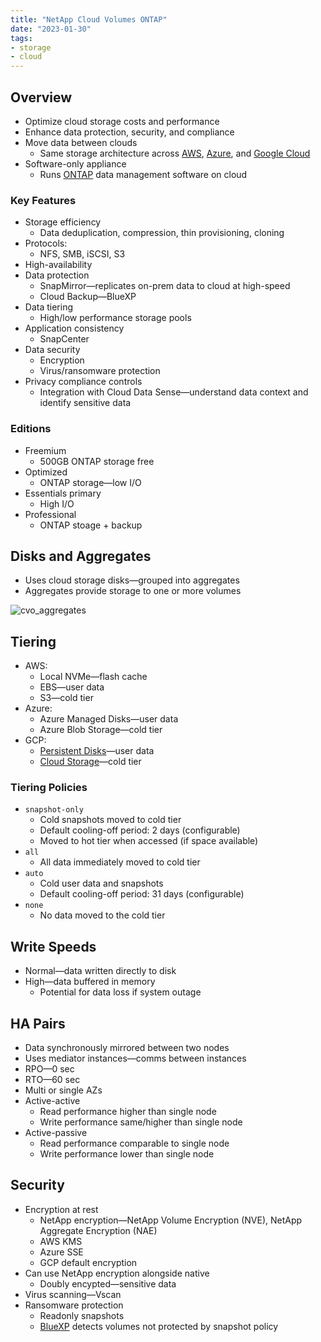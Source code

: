```yaml
---
title: "NetApp Cloud Volumes ONTAP"
date: "2023-01-30"
tags:
- storage
- cloud
---
```


## Overview

- Optimize cloud storage costs and performance
- Enhance data protection, security, and compliance
- Move data between clouds
	- Same storage architecture across [AWS](notes/moc/AWS.md), [Azure](notes/moc/Azure.md), and [Google Cloud](notes/moc/Google%20Cloud.md)
- Software-only appliance
	- Runs [ONTAP](notes/NetApp%20ONTAP.md) data management software on cloud

### Key Features

- Storage efficiency
	- Data deduplication, compression, thin provisioning, cloning
- Protocols:
	- NFS, SMB, iSCSI, S3
- High-availability
- Data protection
	- SnapMirror—replicates on-prem data to cloud at high-speed
	- Cloud Backup—BlueXP
- Data tiering
	- High/low performance storage pools
- Application consistency
	- SnapCenter
- Data security
	- Encryption
	- Virus/ransomware protection
- Privacy compliance controls
	- Integration with Cloud Data Sense—understand data context and identify sensitive data

### Editions

- Freemium
	- 500GB ONTAP storage free
- Optimized
	- ONTAP storage—low I/O
- Essentials primary
	- High I/O
- Professional
	- ONTAP stoage + backup

## Disks and Aggregates

- Uses cloud storage disks—grouped into aggregates
- Aggregates provide storage to one or more volumes

![cvo_aggregates](files/cvo_aggregates.svg)

## Tiering

- AWS:
	- Local NVMe—flash cache
	- EBS—user data
	- S3—cold tier
- Azure:
	- Azure Managed Disks—user data
	- Azure Blob Storage—cold tier
- GCP:
	- [Persistent Disks](notes/GCP%20Persistent%20Disks.md)—user data
	- [Cloud Storage](notes/GCP%20Cloud%20Storage.md)—cold tier

### Tiering Policies

- `snapshot-only`
	- Cold snapshots moved to cold tier
	- Default cooling-off period: 2 days (configurable)
	- Moved to hot tier when accessed (if space available)
- `all`
	- All data immediately moved to cold tier
- `auto`
	- Cold user data and snapshots
	- Default cooling-off period: 31 days (configurable)
- `none`
	- No data moved to the cold tier

## Write Speeds

- Normal—data written directly to disk
- High—data buffered in memory
	- Potential for data loss if system outage

## HA Pairs

- Data synchronously mirrored between two nodes
- Uses mediator instances—comms between instances
- RPO—0 sec
- RTO—60 sec
- Multi or single AZs
- Active-active
	- Read performance higher than single node
	- Write performance same/higher than single node
- Active-passive
	- Read performance comparable to single node
	- Write performance lower than single node

## Security

- Encryption at rest
	- NetApp encryption—NetApp Volume Encryption (NVE), NetApp Aggregate Encryption (NAE)
	- AWS KMS
	- Azure SSE
	- GCP default encryption
- Can use NetApp encryption alongside native
	- Doubly encypted—sensitive data
- Virus scanning—Vscan
- Ransomware protection
	- Readonly snapshots
	- [BlueXP](notes/NetApp%20BlueXP.md) detects volumes not protected by snapshot policy